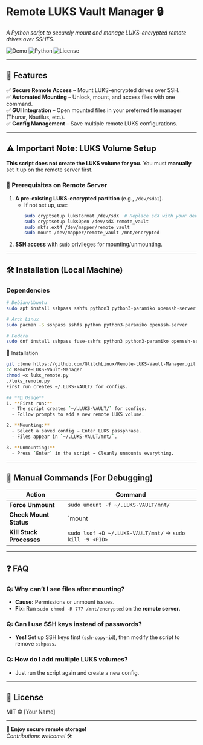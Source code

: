 # **Remote LUKS Vault Manager** 🔒  

*A Python script to securely mount and manage LUKS-encrypted remote drives over SSHFS.*  

![Demo](https://img.shields.io/badge/status-working-brightgreen) ![Python](https://img.shields.io/badge/python-3.6+-blue) ![License](https://img.shields.io/badge/license-MIT-green)  

---

## **📌 Features**  
✅ **Secure Remote Access** – Mount LUKS-encrypted drives over SSH.  
✅ **Automated Mounting** – Unlock, mount, and access files with one command.  
✅ **GUI Integration** – Open mounted files in your preferred file manager (Thunar, Nautilus, etc.).  
✅ **Config Management** – Save multiple remote LUKS configurations.  

---

## **⚠️ Important Note: LUKS Volume Setup**  
**This script does not create the LUKS volume for you.** You must **manually** set it up on the remote server first.  

### **🔧 Prerequisites on Remote Server**  
1. **A pre-existing LUKS-encrypted partition** (e.g., `/dev/sda2`).  
   - If not set up, use:  
     ```bash
     sudo cryptsetup luksFormat /dev/sdX  # Replace sdX with your device
     sudo cryptsetup luksOpen /dev/sdX remote_vault
     sudo mkfs.ext4 /dev/mapper/remote_vault
     sudo mount /dev/mapper/remote_vault /mnt/encrypted
     ```
2. **SSH access** with `sudo` privileges for mounting/unmounting.  

---

## **🛠 Installation (Local Machine)**  

### **Dependencies**  
```bash
# Debian/Ubuntu
sudo apt install sshpass sshfs python3 python3-paramiko openssh-server

# Arch Linux
sudo pacman -S sshpass sshfs python python3-paramiko openssh-server

# Fedora
sudo dnf install sshpass fuse-sshfs python3 python3-paramiko openssh-server
```

🚀 Installation
 ```bash
git clone https://github.com/GlitchLinux/Remote-LUKS-Vault-Manager.git
cd Remote-LUKS-Vault-Manager
chmod +x luks_remote.py
./luks_remote.py
First run creates ~/.LUKS-VAULT/ for configs.

## **🚀 Usage**  
1. **First run:**  
   - The script creates `~/.LUKS-VAULT/` for configs.  
   - Follow prompts to add a new remote LUKS volume.  

2. **Mounting:**  
   - Select a saved config → Enter LUKS passphrase.  
   - Files appear in `~/.LUKS-VAULT/mnt/`.  

3. **Unmounting:**  
   - Press `Enter` in the script → Cleanly unmounts everything.  
   ```

---

## **🔄 Manual Commands (For Debugging)**  
| **Action**               | **Command**                                                                 |
|--------------------------|----------------------------------------------------------------------------|
| **Force Unmount**         | `sudo umount -f ~/.LUKS-VAULT/mnt/`                                        |
| **Check Mount Status**    | `mount | grep LUKS-VAULT` or `ls ~/.LUKS-VAULT/mnt/`                     |
| **Kill Stuck Processes** | `sudo lsof +D ~/.LUKS-VAULT/mnt/` → `sudo kill -9 <PID>`                  |

---

## **❓ FAQ**  

### **Q: Why can’t I see files after mounting?**  
- **Cause:** Permissions or unmount issues.  
- **Fix:** Run `sudo chmod -R 777 /mnt/encrypted` on the **remote server**.  

### **Q: Can I use SSH keys instead of passwords?**  
- **Yes!** Set up SSH keys first (`ssh-copy-id`), then modify the script to remove `sshpass`.  

### **Q: How do I add multiple LUKS volumes?**  
- Just run the script again and create a new config.  

---

## **📜 License**  
MIT © [Your Name]  

---

**🌟 Enjoy secure remote storage!**  
*Contributions welcome!* 🛠️
